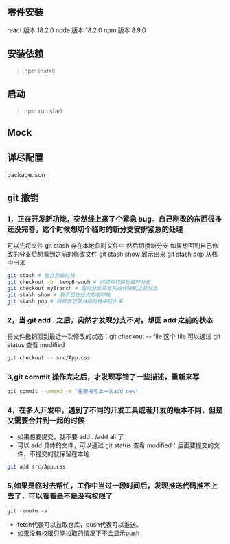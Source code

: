 ## 零件安装

react 版本 18.2.0
node 版本 18.2.0
npm 版本 8.9.0

## 安装依赖

> npm install

## 启动

> npm run start

## Mock

## 详尽配置

package.json

## git 撤销

### 1，正在开发新功能，突然线上来了个紧急 bug。自己刚改的东西很多还没完善。这个时候想切个临时的新分支安排紧急的处理

可以先将文件 git stash 存在本地临时文件中
然后切换新分支
如果想回到自己修改的分支后想看到之前的修改文件
git stash show 展示出来
git stash pop 从栈中出来
```bash
git stash # 暂存到临时栈
git checkout -b  tempBranch # 创建并切换到临时分支
git checkout myBranch # 临时分支开发完成切换到之前分支
git stash show # 展示现在分支的临时栈
git stash pop # 将修改记录从临时栈中拉出来

```

### 2，当 git add . 之后，突然才发现分支不对。想回 add 之前的状态

将文件撤销回到最近一次修改的状态：git checkout -- file
这个 file 可以通过 git status 查看 modified
```bash
git checkout -- src/App.css
```

### 3,git commit 操作完之后，才发现写错了一些描述，重新来写

```bash
git commit --amend -m "重新书写上一次add new"
```

### 4，在多人开发中，遇到了不同的开发工具或者开发的版本不同，但是又需要合并到一起的时候

+ 如果想要提交，就不要 add . /add all 了
+ 可以 add 具体的文件，可以通过 git status 查看 modified：后面要提交的文件，不提交的就保留在本地
```bash
git add src/App.css
```
### 5,如果是临时去帮忙，工作中当过一段时间后，发现推送代码推不上去了，可以看看是不是没有权限了
```
git remote -v
```
+ fetch代表可以拉取仓库，push代表可以推送。
+ 如果没有权限只能拉取的情况下不会显示push
